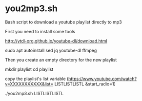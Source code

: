 # you2mp3.sh
Bash script to download a youtube playlist directly to mp3

First you need to install some tools

http://ytdl-org.github.io/youtube-dl/download.html

sudo apt autoinstall sed jq youtube-dl ffmpeg

Then you create an empty directory for the new playlist

mkdir playlist
cd playlist

copy the playlist's list variable (https://www.youtube.com/watch?v=XXXXXXXXXXX&list= LISTLISTLISTL &start_radio=1)

./you2mp3.sh LISTLISTLISTL
